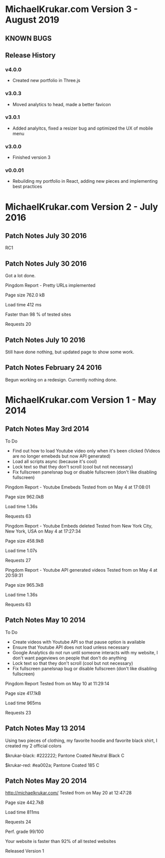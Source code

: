 # MichaelKrukar.com Version 3 - August 2019

## KNOWN BUGS

## Release History

### v4.0.0
- Created new portfolio in Three.js

### v3.0.3
- Moved analytics to head, made a better favicon

### v3.0.1
- Added analyitcs, fixed a resizer bug and optimized the UX of mobile menu

### v3.0.0
- Finished version 3

### v0.0.01
- Rebuilding my portfolio in React, adding new pieces and implementing best practices

# MichaelKrukar.com Version 2 - July 2016

## Patch Notes July 30 2016
RC1

## Patch Notes July 30 2016
Got a lot done.

Pingdom Report - Pretty URLs implemented

Page size
762.0 kB

Load time
412 ms

Faster than
98 % of tested sites

Requests
20

##  Patch Notes July 10 2016
Still have done nothing, but updated page to show some work.

## Patch Notes February 24 2016
Begun working on a redesign. Currently nothing done.

# MichaelKrukar.com Version 1 - May 2014

## Patch Notes May 3rd 2014

To Do

- Find out how to load Youtube video only when it's been clicked (Videos are no longer emebeds but now API generated)
- Load all scripts async (because it's cool)
- Lock text so that they don't scroll (cool but not necessary)
- Fix fullscreen panelsnap bug or disable fullscreen (don't like disabling fullscreen)

Pingdom Report - Youtube Emebeds
Tested from on May 4 at 17:08:01

Page size
962.0kB

Load time
1.36s

Requests
63

Pingdom Report - Youtube Embeds deleted
Tested from New York City, New York, USA on May 4 at 17:27:34

Page size
458.9kB

Load time
1.07s

Requests
27

Pingdom Report - Youtube API generated videos
Tested from on May 4 at 20:59:31

Page size
965.3kB

Load time
1.36s

Requests
63

## Patch Notes May 10 2014

To Do

- Create videos with Youtube API so that pause option is available
- Ensure that Youtube API does not load unless necessary
- Google Analytics do not run until someone interacts with my website, I don't want pageviews on people that don't do anything
- Lock text so that they don't scroll (cool but not necessary)
- Fix fullscreen panelsnap bug or disable fullscreen (don't like disabling fullscreen)

Pingdom Report
Tested from on May 10 at 11:29:14

Page size
417.1kB

Load time
965ms

Requests
23

## Patch Notes May 13 2014

Using two pieces of clothing, my favorite hoodie and favorite black shirt, I created my 2 official colors

$krukar-black: #222222;
Pantone Coated Neutral Black C

$krukar-red: #ea002a;
Pantone Coated 185 C

## Patch Notes May 20 2014

http://michaelkrukar.com/
Tested from on May 20 at 12:47:28

Page size
442.7kB

Load time
811ms

Requests
24

Perf. grade
99/100

Your website is faster than 92% of all tested websites

Released Version 1
